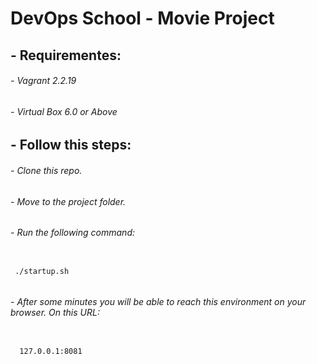 # DevOps School - Movie Project 

## - Requirementes:
 ######      - Vagrant 2.2.19
 ######      - Virtual Box 6.0 or Above

## - Follow this steps:
######      - Clone this repo.
######      - Move to the project folder.
######      - Run the following command:
```

 ./startup.sh
 
```
######      - After some minutes you will be able to reach this environment on your browser. On this URL:
```

  127.0.0.1:8081

```
